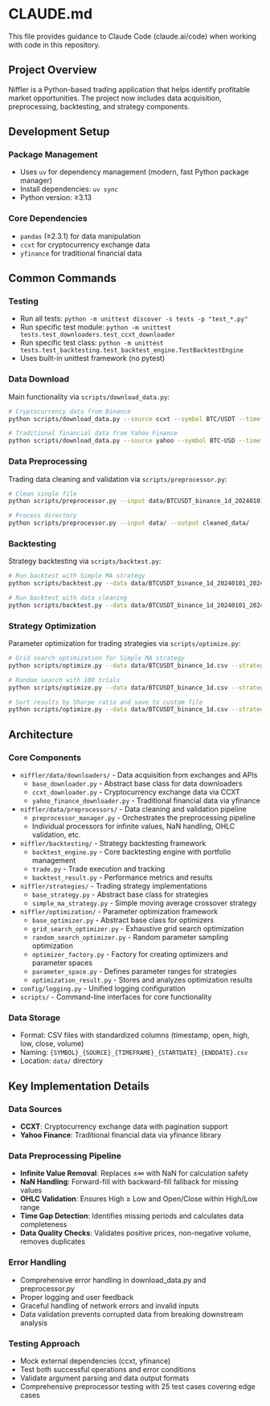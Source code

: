 # CLAUDE.md

This file provides guidance to Claude Code (claude.ai/code) when working with code in this repository.

## Project Overview

Niffler is a Python-based trading application that helps identify profitable market opportunities. The project now includes data acquisition, preprocessing, backtesting, and strategy components.

## Development Setup

### Package Management
- Uses `uv` for dependency management (modern, fast Python package manager)
- Install dependencies: `uv sync`
- Python version: ≥3.13

### Core Dependencies
- `pandas` (≥2.3.1) for data manipulation
- `ccxt` for cryptocurrency exchange data
- `yfinance` for traditional financial data

## Common Commands

### Testing
- Run all tests: `python -m unittest discover -s tests -p "test_*.py"`
- Run specific test module: `python -m unittest tests.test_downloaders.test_ccxt_downloader`
- Run specific test class: `python -m unittest tests.test_backtesting.test_backtest_engine.TestBacktestEngine`
- Uses built-in unittest framework (no pytest)

### Data Download
Main functionality via `scripts/download_data.py`:

```bash
# Cryptocurrency data from Binance
python scripts/download_data.py --source ccxt --symbol BTC/USDT --timeframe 1d --start_date 2024-01-01 --end_date 2024-01-05 --exchange binance

# Traditional financial data from Yahoo Finance
python scripts/download_data.py --source yahoo --symbol BTC-USD --timeframe 1d --start_date 2024-01-01 --end_date 2024-01-05
```

### Data Preprocessing
Trading data cleaning and validation via `scripts/preprocessor.py`:

```bash
# Clean single file
python scripts/preprocessor.py --input data/BTCUSDT_binance_1d_20240101_20240105.csv --output data/BTCUSDT_cleaned.csv

# Process directory
python scripts/preprocessor.py --input data/ --output cleaned_data/
```

### Backtesting
Strategy backtesting via `scripts/backtest.py`:

```bash
# Run backtest with Simple MA strategy
python scripts/backtest.py --data data/BTCUSDT_binance_1d_20240101_20240105.csv --strategy simple_ma --initial_capital 10000 --commission 0.001

# Run backtest with data cleaning
python scripts/backtest.py --data data/BTCUSDT_binance_1d_20240101_20240105.csv --strategy simple_ma --clean
```

### Strategy Optimization
Parameter optimization for trading strategies via `scripts/optimize.py`:

```bash
# Grid search optimization for Simple MA strategy
python scripts/optimize.py --data data/BTCUSDT_binance_1d.csv --strategy simple_ma --method grid

# Random search with 100 trials
python scripts/optimize.py --data data/BTCUSDT_binance_1d.csv --strategy simple_ma --method random --trials 100

# Sort results by Sharpe ratio and save to custom file
python scripts/optimize.py --data data/BTCUSDT_binance_1d.csv --strategy simple_ma --sort-by sharpe_ratio --output my_results.json
```

## Architecture

### Core Components
- `niffler/data/downloaders/` - Data acquisition from exchanges and APIs
  - `base_downloader.py` - Abstract base class for data downloaders
  - `ccxt_downloader.py` - Cryptocurrency exchange data via CCXT
  - `yahoo_finance_downloader.py` - Traditional financial data via yfinance
- `niffler/data/preprocessors/` - Data cleaning and validation pipeline
  - `preprocessor_manager.py` - Orchestrates the preprocessing pipeline
  - Individual processors for infinite values, NaN handling, OHLC validation, etc.
- `niffler/backtesting/` - Strategy backtesting framework
  - `backtest_engine.py` - Core backtesting engine with portfolio management
  - `trade.py` - Trade execution and tracking
  - `backtest_result.py` - Performance metrics and results
- `niffler/strategies/` - Trading strategy implementations
  - `base_strategy.py` - Abstract base class for strategies
  - `simple_ma_strategy.py` - Simple moving average crossover strategy
- `niffler/optimization/` - Parameter optimization framework
  - `base_optimizer.py` - Abstract base class for optimizers
  - `grid_search_optimizer.py` - Exhaustive grid search optimization
  - `random_search_optimizer.py` - Random parameter sampling optimization
  - `optimizer_factory.py` - Factory for creating optimizers and parameter spaces
  - `parameter_space.py` - Defines parameter ranges for strategies
  - `optimization_result.py` - Stores and analyzes optimization results
- `config/logging.py` - Unified logging configuration
- `scripts/` - Command-line interfaces for core functionality

### Data Storage
- Format: CSV files with standardized columns (timestamp, open, high, low, close, volume)
- Naming: `{SYMBOL}_{SOURCE}_{TIMEFRAME}_{STARTDATE}_{ENDDATE}.csv`
- Location: `data/` directory

## Key Implementation Details

### Data Sources
- **CCXT**: Cryptocurrency exchange data with pagination support
- **Yahoo Finance**: Traditional financial data via yfinance library

### Data Preprocessing Pipeline
- **Infinite Value Removal**: Replaces ±∞ with NaN for calculation safety
- **NaN Handling**: Forward-fill with backward-fill fallback for missing values
- **OHLC Validation**: Ensures High ≥ Low and Open/Close within High/Low range
- **Time Gap Detection**: Identifies missing periods and calculates data completeness
- **Data Quality Checks**: Validates positive prices, non-negative volume, removes duplicates

### Error Handling
- Comprehensive error handling in download_data.py and preprocessor.py
- Proper logging and user feedback
- Graceful handling of network errors and invalid inputs
- Data validation prevents corrupted data from breaking downstream analysis

### Testing Approach
- Mock external dependencies (ccxt, yfinance)
- Test both successful operations and error conditions
- Validate argument parsing and data output formats
- Comprehensive preprocessor testing with 25 test cases covering edge cases